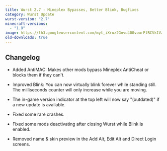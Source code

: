 ```yaml
---
title: Wurst 2.7 - Mineplex Bypasses, Better Blink, Bugfixes
category: Wurst Update
wurst-version: "2.7"
minecraft-versions:
  - "1.8"
image: https://lh3.googleusercontent.com/myt_iXruz2Gnvu400vourPlRCVk1Vz0e8lnbBJsy59bVLVGzQi7d7znMEYyJ6IDyT2kL6jviXbKlel6DOup023sxJV2gJaFkm83XAVo5CiCVdLJfEaRI-uxAPOIAgWq191xst-uj98jm9B26wKgc9clN08ibDb6hnTDn2GWIs4dcwaai9QlLpu7UyYZBrvavxgzYi59uiNxWL8rpKcNgK5h09qxqqXsNCwEnS3yZVYt-FqzaFxoEYz5O8X2RiFwboqqH-QjHE1W0tpCXWgCYEd5H9tBHsqV7ZVAA8Su2zpC21eNJs2g9i6hDuof08YDufdd8enRimVwDCBn3TeXBP67JgUtNvJXqLC9uhx654H3kMNHVWf4WZp_r7VA_HIrozmsS4nPgqS0_fBwga0TYBI0hxvu41r-FkvAvV2cyU_76oUIKqBKc6k0aq9sqMYQsciYpAPThNQ5-qAfv0BNz7JsLpDGQnzBbHNMVdnfr6S9aIK1ZXe2XVBBA0pi9__JGmFRJnNQy6bq94IItmGwxdBMmmRLn0vk9okqvW5iVIkWczU2GJyN1u0DwO12UXQXnh8afMSlGHcCwpC-1W03HHFwnJZFmEzEidusihtfisEj-22Jj=w1280-h720-no
old-downloads: true
---
```

## Changelog

- Added AntiMAC: Makes other mods bypass Mineplex AntiCheat or blocks them if they can't.

- Improved Blink: You can now virtually blink forever while standing still. The milliseconds counter will only increase while you are moving.

- The in-game version indicator at the top left will now say "(outdated)" if a new update is available.

- Fixed some rare crashes.

- Fixed some mods deactivating after closing Wurst while Blink is enabled.

- Removed name & skin preview in the Add Alt, Edit Alt and Direct Login screens.

